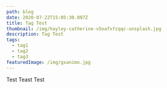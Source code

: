 ```yaml
---
path: blog
date: 2020-07-22T15:05:30.897Z
title: Tag Test
thumbnail: /img/hayley-catherine-v5oafxfzqqc-unsplash.jpg
description: Tag Test
tags:
  - tag1
  - tag2
  - tag3
featuredImage: /img/gxanimo.jpg
---
```

Test Teast Test